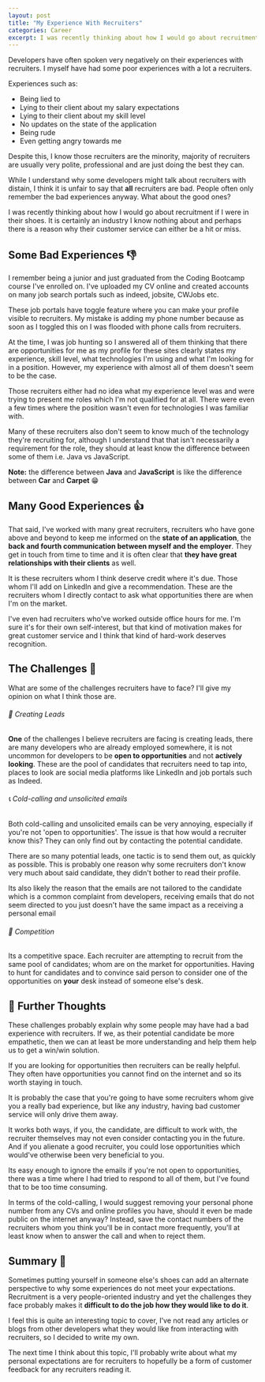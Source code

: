 ```yaml
---
layout: post
title: "My Experience With Recruiters"
categories: Career
excerpt: I was recently thinking about how I would go about recruitment if I were in their shoes. It is certainly an industry I know nothing about and perhaps there is a reason why their customer service can either be a hit or miss.
---
```


Developers have often spoken very negatively on their experiences with recruiters. I myself have had some poor experiences with a lot a recruiters.

Experiences such as:
- Being lied to
- Lying to their client about my salary expectations
- Lying to their client about my skill level
- No updates on the state of the application
- Being rude
- Even getting angry towards me

Despite this, I know those recruiters are the minority, majority of recruiters are usually very polite, professional and are just doing the best they can.

While I understand why some developers might talk about recruiters with distain, I think it is unfair to say that **all** recruiters are bad. People often only remember the bad experiences anyway. What about the good ones?

I was recently thinking about how I would go about recruitment if I were in their shoes. It is certainly an industry I know nothing about and perhaps there is a reason why their customer service can either be a hit or miss.

## Some Bad Experiences &#x1f44e;

I remember being a junior and just graduated from the Coding Bootcamp course I've enrolled on. I've uploaded my CV online and created accounts on many job search portals such as indeed, jobsite, CWJobs etc.

These job portals have toggle feature where you can make your profile visible to recruiters. My mistake is adding my phone number because as soon as I toggled this on I was flooded with phone calls from recruiters.

At the time, I was job hunting so I answered all of them thinking that there are opportunities for me as my profile for these sites clearly states my experience, skill level, what technologies I'm using and what I'm looking for in a position. However, my experience with almost all of them doesn't seem to be the case.

Those recruiters either had no idea what my experience level was and were trying to present me roles which I'm not qualified for at all. There were even a few times where the position wasn't even for technologies I was familiar with.

Many of these recruiters also don't seem to know much of the technology they're recruiting for, although I understand that that isn't necessarily a requirement for the role, they should at least know the difference between some of them i.e. Java vs JavaScript.

**Note:** the difference between **Java** and **JavaScript** is like the difference between **Car** and **Carpet** &#x1f601;


## Many Good Experiences &#x1f44d;

That said, I've worked with many great recruiters, recruiters who have gone above and beyond to keep me informed on the **state of an application**, the **back and fourth communication between myself and the employer**. They get in touch from time to time and it is often clear that **they have great relationships with their clients** as well.

It is these recruiters whom I think deserve credit where it's due. Those whom I'll add on LinkedIn and give a recommendation. These are the recruiters whom I directly contact to ask what opportunities there are when I'm on the market.

I've even had recruiters who've worked outside office hours for me. I'm sure it's for their own self-interest, but that kind of motivation makes for great customer service and I think that kind of hard-work deserves recognition.

## The Challenges &#x1f9d7;

What are some of the challenges recruiters have to face? I'll give my opinion on what I think those are.

###### &#x1f91e; Creating Leads

**One** of the challenges I believe recruiters are facing is creating leads, there are many developers who are already employed somewhere, it is not uncommon for developers to be **open to opportunities** and not **actively looking**. These are the pool of candidates that recruiters need to tap into, places to look are social media platforms like LinkedIn and job portals such as Indeed.

###### &#x1f4de; Cold-calling and unsolicited emails

Both cold-calling and unsolicited emails can be very annoying, especially if you're not 'open to opportunities'. The issue is that how would a recruiter know this? They can only find out by contacting the potential candidate.

There are so many potential leads, one tactic is to send them out, as quickly as possible. This is probably one reason why some recruiters don't know very much about said candidate, they didn't bother to read their profile.

Its also likely the reason that the emails are not tailored to the candidate which is a common complaint from developers, receiving emails that do not seem directed to you just doesn't have the same impact as a receiving a personal email


###### &#x1f483; Competition

Its a competitive space. Each recruiter are attempting to recruit from the same pool of candidates; whom are on the market for opportunities. Having to hunt for candidates and to convince said person to consider one of the opportunities on **your** desk instead of someone else's desk.

## &#x1f914; Further Thoughts

These challenges probably explain why some people may have had a bad experience with recruiters. If we, as their potential candidate be more empathetic, then we can at least be more understanding and help them help us to get a win/win solution.

If you are looking for opportunities then recruiters can be really helpful. They often have opportunities you cannot find on the internet and so its worth staying in touch.

It is probably the case that you're going to have some recruiters whom give you a really bad experience, but like any industry, having bad customer service will only drive them away.

It works both ways, if you, the candidate, are difficult to work with, the recruiter themselves may not even consider contacting you in the future. And if you alienate a good recruiter, you could lose opportunities which would've otherwise been very beneficial to you.

Its easy enough to ignore the emails if you're not open to opportunities, there was a time where I had tried to respond to all of them, but I've found that to be too time consuming.

In terms of the cold-calling, I would suggest removing your personal phone number from any CVs and online profiles you have, should it even be made public on the internet anyway? Instead, save the contact numbers of the recruiters whom you think you'll be in contact more frequently, you'll at least know when to answer the call and when to reject them.

## Summary &#x1f4dd;

Sometimes putting yourself in someone else's shoes can add an alternate perspective to why some experiences do not meet your expectations. Recruitment is a very people-oriented industry and yet the challenges they face probably makes it **difficult to do the job how they would like to do it**.

I feel this is quite an interesting topic to cover, I've not read any articles or blogs from other developers what they would like from interacting with recruiters, so I decided to write my own.

The next time I think about this topic, I'll probably write about what my personal expectations are for recruiters to hopefully be a form of customer feedback for any recruiters reading it.
